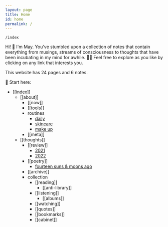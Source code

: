 ```yaml
---
layout: page
title: Home
id: home
permalink: /
---
```


`/index`

<p>Hi! 👋 I'm May. You've stumbled upon a collection of notes that contain everything from musings, streams of consciousness to thoughts that have been incubating in my mind for awhile. 🧠✨ Feel free to explore as you like by clicking on any link that interests you.</p>

<p>This website has 24 pages and 6 notes.</p>

📍 Start here:
<ul>
  <li>[[index]]
    <ul>
      <li>[[about]]
        <ul>
          <li>[[now]]</li>
          <li>[[tools]]</li>
          <li>routines
          <ul>
            <li><a class="internal-link" href="/routine/daily">daily</a></li>
            <li><a class="internal-link" href="/routine/skincare">skincare</a></li>
            <li><a class="internal-link" href="/routine/make-up">make up</a></li>
          </ul>
        </li>
        <li>[[meta]]</li>
    </ul>
   </li> 
</ul>


<ul>
  <li>[[thoughts]]
    <ul>
      <li>[[review]]
        <ul>
          <li><a class="internal-link" href="/reflect/2021">2021</a></li>
          <li><a class="internal-link" href="/reflect/2022">2022</a></li>
        </ul>
      <li>[[poetry]]
        <ul>
          <li><a class="internal-link" href="/poem/fourteen-suns">fourteen suns & moons ago</a></li>
        </ul>
       </li>
      <li>[[archive]]</li>
  </li>
</ul>  

<ul>
  <li>collection
    <ul>
      <li>[[reading]]
        <ul>
          <li>[[anti-library]]</li>
        </ul>
      <li>[[listening]]
        <ul>
          <li>[[albums]]</li>
        </ul>
      </li>
      <li>[[watching]]</li>
      <li>[[quotes]]</li>
      <li>[[bookmarks]]</li>
  </li>  
</ul>

<ul>
  <li>[[cabinet]]</li>
</ul>



<style>
  .wrapper {
    max-width: 58em;
  }
</style>
